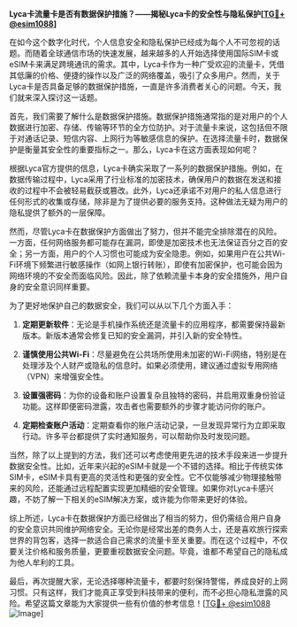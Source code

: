 **Lyca卡流量卡是否有数据保护措施？——揭秘Lyca卡的安全性与隐私保护[[TG💪+ @esim1088](https://t.me/s/esim1088)]**

在如今这个数字化时代，个人信息安全和隐私保护已经成为每个人不可忽视的话题。而随着全球通信市场的快速发展，越来越多的人开始选择使用国际SIM卡或eSIM卡来满足跨境通讯的需求。其中，Lyca卡作为一种广受欢迎的流量卡，凭借其低廉的价格、便捷的操作以及广泛的网络覆盖，吸引了众多用户。然而，关于Lyca卡是否具备足够的数据保护措施，一直是许多消费者关心的问题。今天，我们就来深入探讨这一话题。

首先，我们需要了解什么是数据保护措施。数据保护措施通常指的是对用户的个人数据进行加密、存储、传输等环节的全方位防护。对于流量卡来说，这包括但不限于对通话记录、短信内容、上网行为等敏感信息的保护。在选择流量卡时，数据保护是衡量其安全性的重要指标之一。那么，Lyca卡在这方面表现如何呢？

根据Lyca官方提供的信息，Lyca卡确实采取了一系列的数据保护措施。例如，在数据传输过程中，Lyca采用了行业标准的加密技术，确保用户的数据在发送和接收的过程中不会被轻易截获或篡改。此外，Lyca还承诺不对用户的私人信息进行任何形式的收集或存储，除非是为了提供必要的服务支持。这种做法无疑为用户的隐私提供了额外的一层保障。

然而，尽管Lyca卡在数据保护方面做出了努力，但并不能完全排除潜在的风险。一方面，任何网络服务都可能存在漏洞，即使是加密技术也无法保证百分之百的安全；另一方面，用户的个人习惯也可能成为安全隐患。例如，如果用户在公共Wi-Fi环境下频繁进行敏感操作（如网上银行转账），即使有加密保护，也可能会因为网络环境的不安全而面临风险。因此，除了依赖流量卡本身的安全措施外，用户自身的安全意识同样重要。

为了更好地保护自己的数据安全，我们可以从以下几个方面入手：

1. **定期更新软件**：无论是手机操作系统还是流量卡的应用程序，都需要保持最新版本。新版本通常会修复已知的安全漏洞，并引入新的安全特性。
   
2. **谨慎使用公共Wi-Fi**：尽量避免在公共场所使用未加密的Wi-Fi网络，特别是在处理涉及个人财产或隐私的信息时。如果必须使用，建议通过虚拟专用网络（VPN）来增强安全性。

3. **设置强密码**：为你的设备和账户设置复杂且独特的密码，并启用双重身份验证功能。这样即便密码泄露，攻击者也需要额外的步骤才能访问你的账户。

4. **定期检查账户活动**：定期查看你的账户活动记录，一旦发现异常行为立即采取行动。许多平台都提供了实时通知服务，可以帮助你及时发现问题。

当然，除了以上提到的方法，我们还可以考虑使用更先进的技术手段来进一步提升数据安全性。比如，近年来兴起的eSIM卡就是一个不错的选择。相比于传统实体SIM卡，eSIM卡具有更高的灵活性和更强的安全性。它不仅能够减少物理接触带来的风险，还能通过远程配置实现更加精细的安全管理。如果你对Lyca卡感兴趣，不妨了解一下相关的eSIM解决方案，或许能为你带来更好的体验。

综上所述，Lyca卡在数据保护方面已经做出了相当的努力，但仍需结合用户自身的安全意识共同维护网络安全。无论你是经常出差的商务人士，还是喜欢旅行探索世界的背包客，选择一款适合自己需求的流量卡至关重要。而在这个过程中，不仅要关注价格和服务质量，更要重视数据安全问题。毕竟，谁都不希望自己的隐私成为他人牟利的工具。

最后，再次提醒大家，无论选择哪种流量卡，都要时刻保持警惕，养成良好的上网习惯。只有这样，我们才能真正享受到科技带来的便利，而不必担心隐私泄露的风险。希望这篇文章能为大家提供一些有价值的参考信息！[[TG💪+ @esim1088](https://t.me/s/esim1088) ![Image](https://i.postimg.cc/4NQfJmqS/Snipaste-2025-05-13-00-14-12.png)]